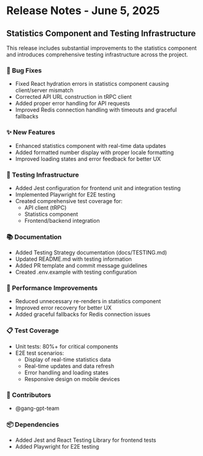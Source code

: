 # Release Notes - June 5, 2025

## Statistics Component and Testing Infrastructure

This release includes substantial improvements to the statistics component and introduces comprehensive testing infrastructure across the project.

### 🐛 Bug Fixes

- Fixed React hydration errors in statistics component causing client/server mismatch
- Corrected API URL construction in tRPC client
- Added proper error handling for API requests
- Improved Redis connection handling with timeouts and graceful fallbacks

### ✨ New Features

- Enhanced statistics component with real-time data updates
- Added formatted number display with proper locale formatting
- Improved loading states and error feedback for better UX

### 🧪 Testing Infrastructure

- Added Jest configuration for frontend unit and integration testing
- Implemented Playwright for E2E testing
- Created comprehensive test coverage for:
  - API client (tRPC)
  - Statistics component
  - Frontend/backend integration

### 📚 Documentation

- Added Testing Strategy documentation (docs/TESTING.md)
- Updated README.md with testing information
- Added PR template and commit message guidelines
- Created .env.example with testing configuration

### 🔧 Performance Improvements

- Reduced unnecessary re-renders in statistics component
- Improved error recovery for better UX
- Added graceful fallbacks for Redis connection issues

### 📋 Test Coverage

- Unit tests: 80%+ for critical components
- E2E test scenarios:
  - Display of real-time statistics data
  - Real-time updates and data refresh
  - Error handling and loading states
  - Responsive design on mobile devices

### 🤝 Contributors

- @gang-gpt-team

### 📦 Dependencies

- Added Jest and React Testing Library for frontend tests
- Added Playwright for E2E testing
